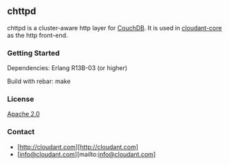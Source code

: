 ## chttpd

chttpd is a cluster-aware http layer for [CouchDB][1].  It is used in [cloudant-core][2] as the http front-end.

### Getting Started
Dependencies:
    Erlang R13B-03 (or higher)

Build with rebar:
    make

### License
[Apache 2.0][3]

### Contact
 * [http://cloudant.com][http://cloudant.com]
 * [info@cloudant.com][mailto:info@cloudant.com]

[1]: http://couchdb.apache.org
[2]: http://github.com/cloudant/cloudant-core
[3]: http://www.apache.org/licenses/LICENSE-2.0.html

